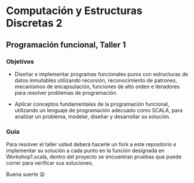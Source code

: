 # Computación y Estructuras Discretas 2

## Programación funcional, Taller 1


### Objetivos

- Diseñar e implementar programas funcionales puros con estructuras de datos inmutables utilizando recursión, reconocimiento de patrones, mecanismos de encapsulación, funciones de alto orden e iteradores para resolver problemas de programación.

- Aplicar conceptos fundamentales de la programación funcional, utilizando un lenguaje de programación adecuado como SCALA, para analizar un problema, modelar, diseñar y desarrollar su solución.


### Guia

Para resolver el taller usted deberá hacerle un fork a este repositorio e implementar su solución a cada punto en la función designada en Workshop1.scala, dentro del proyecto se encuentran pruebas que puede correr para verificar sus soluciones.

Buena suerte :stuck_out_tongue_winking_eye:

